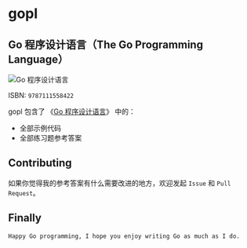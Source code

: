 # gopl

## Go 程序设计语言（The Go Programming Language）

![Go 程序设计语言](https://i.loli.net/2019/03/29/5c9e195e9d5a9.jpg "Go 程序设计语言")

ISBN: `9787111558422`

gopl 包含了 《[Go 程序设计语言](https://book.douban.com/subject/27044219/ "Go 程序设计语言")》 中的：

* 全部示例代码
* 全部练习题参考答案

## Contributing

如果你觉得我的参考答案有什么需要改进的地方，欢迎发起 `Issue` 和 `Pull Request`。

## Finally

`Happy Go programming, I hope you enjoy writing Go as much as I do.`